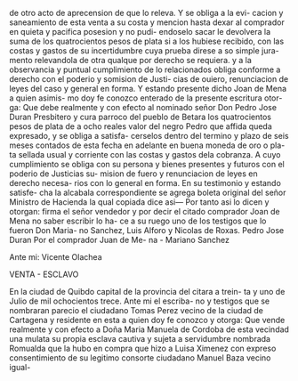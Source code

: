 de otro acto de aprecension de que lo releva. Y se obliga a la evi-
cacion y saneamiento de esta venta a su costa y mencion hasta
dexar al comprador en quieta y pacifica posesion y no pudi-
endoselo sacar le devolvera la suma de los quatrocientos
pesos de plata si a los hubiese recibido, con las costas y gastos
de su incertidumbre cuya prueba direse a so simple jura-
mento relevandola de otra qualque por derecho se requiera. y
a la observancia y puntual cumplimiento de lo relacionados
obliga conforme a derecho con el poderio y somision de Justi-
cias de ouiero, renunciacion de leyes del caso y general en
forma. Y estando presente dicho Joan de Mena a quien asimis-
mo doy fe conozco enterado de la presente escritura otor-
ga: Que debe realmente y con efecto al nominado señor Don
Pedro Jose Duran Presbitero y cura parroco del pueblo de Betara
los quatrocientos pesos de plata de a ocho reales valor del
negro Pedro que affida queda expresado, y se obliga a satisfa-
cerselos dentro del termino y plazo de seis meses contados
de esta fecha en adelante en buena moneda de oro o pla-
ta sellada usual y corriente con las costas y gastos dela
cobranza. A cuyo cumplimiento se obliga con su persona y
bienes presentes y futuros con el poderio de Justicias su-
mision de fuero y renunciacion de leyes en derecho necesa-
rios con lo general en forma. En su testimonio y estando satisfe-
cha la alcabala correspondiente se agrega boleta original
del señor Ministro de Hacienda la qual copiada dice asi— Por
tanto asi lo dicen y otorgan: firma el señor vendedor y por decir
el citado comprador Joan de Mena no saber escribir lo ha-
ce a su ruego uno de los testigos que lo fueron Don Maria-
no Sanchez, Luis Alforo y Nicolas de Roxas.
Pedro Jose Duran
Por el comprador Juan de Me-
na - Mariano Sanchez

Ante mi: Vicente Olachea

VENTA - ESCLAVO

En la ciudad de Quibdo capital de la provincia del citara a trein-
ta y uno de Julio de mil ochocientos trece. Ante mi el escriba-
no y testigos que se nombraran parecio el ciudadano Tomas
Perez vecino de la ciudad de Cartagena y residente en esta
a quien doy fe conozco y otorga: Que vende realmente y
con efecto a Doña Maria Manuela de Cordoba de esta
vecindad una mulata su propia esclava cautiva y sujeta a
servidumbre nombrada Romualda que la hubo en compra que
hizo a Luisa Ximenez con expreso consentimiento de su
legitimo consorte ciudadano Manuel Baza vecino igual-